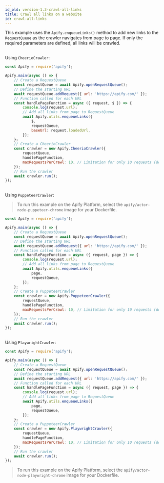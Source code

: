 ```yaml
---
id_old: version-1.3-crawl-all-links
title: Crawl all links on a website
id: crawl-all-links
---
```


This example uses the `Apify.enqueueLinks()` method to add new links to the `RequestQueue` as the crawler navigates from page to page. If only the
required parameters are defined, all links will be crawled.

<!--DOCUSAURUS_CODE_TABS-->

<!-- CheerioCrawler -->

\
Using `CheerioCrawler`:

```javascript
const Apify = require('apify');

Apify.main(async () => {
    // Create a RequestQueue
    const requestQueue = await Apify.openRequestQueue();
    // Define the starting URL
    await requestQueue.addRequest({ url: 'https://apify.com/' });
    // Function called for each URL
    const handlePageFunction = async ({ request, $ }) => {
        console.log(request.url);
        // Add all links from page to RequestQueue
        await Apify.utils.enqueueLinks({
            $,
            requestQueue,
            baseUrl: request.loadedUrl,
        });
    };
    // Create a CheerioCrawler
    const crawler = new Apify.CheerioCrawler({
        requestQueue,
        handlePageFunction,
        maxRequestsPerCrawl: 10, // Limitation for only 10 requests (do not use if you want to crawl all links)
    });
    // Run the crawler
    await crawler.run();
});
```

<!-- PuppeteerCrawler -->

\
Using `PuppeteerCrawler`:

> To run this example on the Apify Platform, select the `apify/actor-node-puppeteer-chrome` image for your Dockerfile.

```javascript
const Apify = require('apify');

Apify.main(async () => {
    // Create a RequestQueue
    const requestQueue = await Apify.openRequestQueue();
    // Define the starting URL
    await requestQueue.addRequest({ url: 'https://apify.com/' });
    // Function called for each URL
    const handlePageFunction = async ({ request, page }) => {
        console.log(request.url);
        // Add all links from page to RequestQueue
        await Apify.utils.enqueueLinks({
            page,
            requestQueue,
        });
    };
    // Create a PuppeteerCrawler
    const crawler = new Apify.PuppeteerCrawler({
        requestQueue,
        handlePageFunction,
        maxRequestsPerCrawl: 10, // Limitation for only 10 requests (do not use if you want to crawl all links)
    });
    // Run the crawler
    await crawler.run();
});
```

<!-- PlaywrightCrawler -->

\
Using `PlaywrightCrawler`:

```javascript
const Apify = require('apify');

Apify.main(async () => {
    // Create a RequestQueue
    const requestQueue = await Apify.openRequestQueue();
    // Define the starting URL
    await requestQueue.addRequest({ url: 'https://apify.com/' });
    // Function called for each URL
    const handlePageFunction = async ({ request, page }) => {
        console.log(request.url);
        // Add all links from page to RequestQueue
        await Apify.utils.enqueueLinks({
            page,
            requestQueue,
        });
    };
    // Create a PuppeteerCrawler
    const crawler = new Apify.PlaywrightCrawler({
        requestQueue,
        handlePageFunction,
        maxRequestsPerCrawl: 10, // Limitation for only 10 requests (do not use if you want to crawl all links)
    });
    // Run the crawler
    await crawler.run();
});
```

> To run this example on the Apify Platform, select the `apify/actor-node-playwright-chrome` image for your Dockerfile.

<!--END_DOCUSAURUS_CODE_TABS-->
